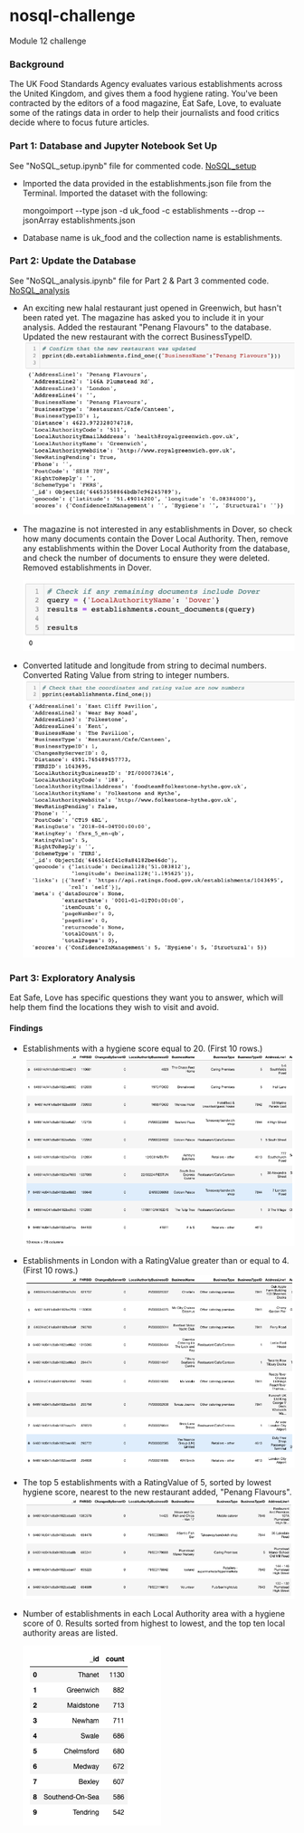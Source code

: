 # nosql-challenge
Module 12 challenge

### Background
The UK Food Standards Agency evaluates various establishments across the United Kingdom, and gives them a food hygiene rating. You've been contracted by the editors of a food magazine, Eat Safe, Love, to evaluate some of the ratings data in order to help their journalists and food critics decide where to focus future articles.

### Part 1: Database and Jupyter Notebook Set Up
See "NoSQL_setup.ipynb" file for commented code.
[NoSQL_setup](NoSQL_setup.ipynb)

* Imported the data provided in the establishments.json file from the Terminal. Imported the dataset with the following:

    mongoimport --type json -d uk_food -c establishments --drop --jsonArray establishments.json

* Database name is uk_food and the collection name is establishments.

### Part 2: Update the Database
See "NoSQL_analysis.ipynb" file for Part 2 & Part 3 commented code.
[NoSQL_analysis](NoSQL_analysis.ipynb)

* An exciting new halal restaurant just opened in Greenwich, but hasn't been rated yet. The magazine has asked you to include it in your analysis. Added the restaurant "Penang Flavours" to the database. Updated the new restaurant with the correct BusinessTypeID.
![Penang](Images/Penang.png)

* The magazine is not interested in any establishments in Dover, so check how many documents contain the Dover Local Authority. Then, remove any establishments within the Dover Local Authority from the database, and check the number of documents to ensure they were deleted.
Removed establishments in Dover.

    ![noDover](Images/Dover.png)

* Converted latitude and longitude from string to decimal numbers. Converted Rating Value from string to integer numbers.
![Converted](Images/numbers.png)


### Part 3: Exploratory Analysis
Eat Safe, Love has specific questions they want you to answer, which will help them find the locations they wish to visit and avoid.

#### Findings
* Establishments with a hygiene score equal to 20. (First 10 rows.)
![Hygiene=20](Images/hygiene20.png)

* Establishments in London with a RatingValue greater than or equal to 4. (First 10 rows.)
![RatingValue>=4](Images/Rating%3E=4.png)

* The top 5 establishments with a RatingValue of 5, sorted by lowest hygiene score, nearest to the new restaurant added, "Penang Flavours".
![Top5rated5](Images/top5rated5.png)

* Number of establishments in each Local Authority area with a hygiene score of 0. Results sorted from highest to lowest, and the top ten local authority areas are listed. 

    ![Hygiene0](Images/hygiene0.png)